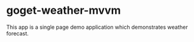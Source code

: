 # goget-weather-mvvm
This app is a single page demo application which demonstrates weather forecast.
